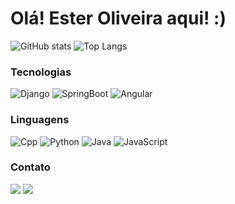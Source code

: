 # Olá! Ester Oliveira aqui! :)
![GitHub stats](https://github-readme-stats.vercel.app/api?username=esteroliver&show_icons=true&theme=synthwave&line_height=20)
![Top Langs](https://github-readme-stats.vercel.app/api/top-langs/?username=esteroliver&hide_progress=false&layout=compact&theme=synthwave)

### Tecnologias
![Django](https://img.shields.io/badge/-Django-000?&logo=django)
![SpringBoot](https://img.shields.io/badge/-SpringBoot-000?&logo=springboot)
![Angular](https://img.shields.io/badge/-Angular-000?&logo=angular&logoColor=red)

### Linguagens
![Cpp](https://img.shields.io/badge/-C++-000?&logo=cplusplus&logoColor=blue)
![Python](https://img.shields.io/badge/-Python-000?&logo=Python)
![Java](https://img.shields.io/badge/-Java-000?&logo=java)
![JavaScript](https://img.shields.io/badge/-JavaScript-000?&logo=javascript)

### Contato
[![](https://img.shields.io/badge/-Gmail-000?&logo=gmail)](mailto:oliver.ester.2004@gmail.com)
[![](https://img.shields.io/badge/-LinkedIn-000?&logo=linkedin&logoColor=blue)](https://www.linkedin.com/in/ester-oliveira-melo)





